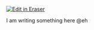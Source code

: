 <p><a target="_blank" href="https://eraser-qa.web.app/workspace/FhaYj2T8CHvic16kqvfa" id="edit-in-eraser-github-link"><img alt="Edit in Eraser" src="https://firebasestorage.googleapis.com/v0/b/second-petal-295822.appspot.com/o/images%2Fgithub%2FOpen%20in%20Eraser.svg?alt=media&amp;token=968381c8-a7e7-472a-8ed6-4a6626da5501"></a></p>



I am writing something here @eh 


<!--- Eraser file: https://eraser-qa.web.app/workspace/FhaYj2T8CHvic16kqvfa --->
<!--- This file was last edited by [name] via Eraser on [date] --->